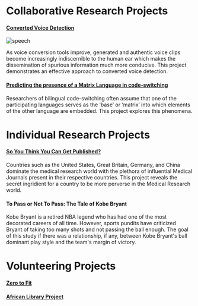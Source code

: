 # Collaborative Research Projects 

#### [Converted Voice Detection](https://github.com/ciads-ut/converted-voice-detection)

![speech](https://user-images.githubusercontent.com/25602219/44940576-f63fc580-ad55-11e8-9e82-dc2dc5cdeed3.png)

As voice conversion tools improve, generated and authentic voice clips become increasingly indiscernible to the human ear which makes the dissemination of spurious information much more conducive. This project demonstrates an effective approach to converted voice detection. 

#### [Predicting the presence of a Matrix Language in code-switching](http://www.aclweb.org/anthology/W18-3208)

Researchers of bilingual code-switching often assume that one of the participating languages serves as the ‘base’ or ‘matrix’ into which elements of the other language are embedded. This project explores this phenomena.


# Individual Research Projects 
#### [So You Think You Can Get Published?](https://github.com/v4lakers/pubmed) 
Countries such as the United States, Great Britain, Germany, and China dominate the medical research world with the plethora of influential Medical Journals present in their respective countries. This project reveals the secret ingridient for a country to be more perverse in the Medical Research world.

#### To Pass or Not To Pass: The Tale of Kobe Bryant
Kobe Bryant is a retired NBA legend who has had one of the most decorated careers of all time. However, sports pundits have criticized Bryant of taking too many shots and not passing the ball enough. The goal of this study if there was a relationship, if any, between Kobe Bryant's ball dominant play style and the team's margin of victory. 

# Volunteering Projects 
#### [Zero to Fit](https://www.02fit.org/) 
 
#### [African Library Project](https://www.africanlibraryproject.org/book-drives/book-drives-in-action?alpdetail=398#.W4Scg5NKhaR) 
 

